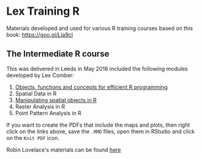 # Lex Training R
Materials developed and used for various R training courses based on this book: https://goo.gl/Lia9cI

## The Intermediate R course 
This was delivered in Leeds in May 2016 included the following modules developed by Lex Comber:

1. [Objects, functions and concepts for efficient R programming](https://github.com/lexcomber/LexTrainingR/blob/master/Objects_Functions.Rmd)
2. Spatial Data in R
3. [Manipulating spatial objects in R](https://github.com/lexcomber/LexTrainingR/blob/master/Manipluating_Spatial_Objects.Rmd)
4. Raster Analysis in R
5. Point Pattern Analysis in R 

If you want to create the PDFs that include the maps and plots, then right click on the links above, save the `.RMD` files, open them in RStudio and click on the `Knit PDF` icon.

Robin Lovelace's materials can be found [here](https://github.com/Robinlovelace/Creating-maps-in-R/tree/master/course-info)

